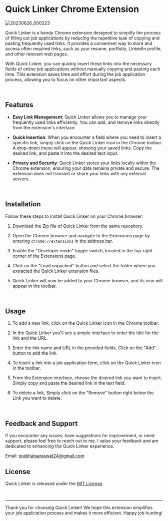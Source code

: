 # Quick Linker Chrome Extension

![20230626_000223](https://github.com/prabhat1001/Quick-Linker/assets/71027441/415d5d35-6b69-4349-bfbd-7ab52eda21ec)

Quick Linker is a handy Chrome extension designed to simplify the process of filling out job applications by reducing the repetitive task of copying and pasting frequently used links. It provides a convenient way to store and access often required links, such as your resume, portfolio, LinkedIn profile, and other relevant web pages.

With Quick Linker, you can quickly insert these links into the necessary fields of online job applications without manually copying and pasting each time. This extension saves time and effort during the job application process, allowing you to focus on other important aspects.

<br/>

## Features

- **Easy Link Management**: Quick Linker allows you to manage your frequently used links efficiently. You can add, and remove links directly from the extension's interface.

- **Quick Insertion**: When you encounter a field where you need to insert a specific link, simply click on the Quick Linker icon in the Chrome toolbar. A drop-down menu will appear, showing your saved links. Copy the desired link, and paste it into the desired text input.

- **Privacy and Security**: Quick Linker stores your links locally within the Chrome extension, ensuring your data remains private and secure. The extension does not transmit or share your links with any external servers.

<br/>

## Installation

Follow these steps to install Quick Linker on your Chrome browser:

1. Download the Zip file of Quick Linker from the same repository.

2. Open the Chrome browser and navigate to the Extensions page by entering `chrome://extensions` in the address bar.

3. Enable the "Developer mode" toggle switch, located in the top-right corner of the Extensions page.

4. Click on the "Load unpacked" button and select the folder where you extracted the Quick Linker extension files.

5. Quick Linker will now be added to your Chrome browser, and its icon will appear in the toolbar.

<br/>

## Usage

1. To add a new link, click on the Quick Linker icon in the Chrome toolbar.

2. In the Quick Linker you'll see a simple interface to enter the title for the link and the URL.

3. Enter the link name and URL in the provided fields. Click on the "Add" button to add the link.

5. To insert a link into a job application form, click on the Quick Linker icon in the toolbar.

6. From the Extension interface, choose the desired link you want to insert. Simply copy and paste the desired link in the text field.

7. To delete a link, Simply click on the "Remove" button right below the Link you want to delete.

<br/>

## Feedback and Support

If you encounter any issues, have suggestions for improvement, or need support, please feel free to reach out to me. I value your feedback and am dedicated to enhancing the Quick Linker experience.

Email: prabhatsaraswat24@gmail.com
<br/>

## License

Quick Linker is released under the [MIT License](LICENSE.txt).

<br/>

---
Thank you for choosing Quick Linker! We hope this extension simplifies your job application process and makes it more efficient. Happy job hunting!

